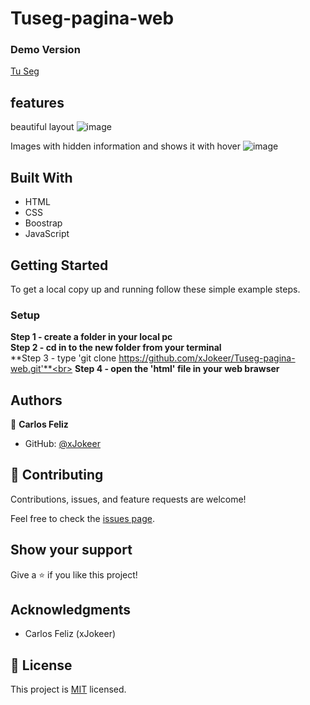 # Tuseg-pagina-web


### Demo Version

[Tu Seg](https://xjokeer.github.io/Tuseg-pagina-web/)



## features
beautiful layout
![image](https://user-images.githubusercontent.com/74747182/131588135-424c7bac-a125-4941-99c1-ec6b7a4c3580.png)

Images with hidden information and shows it with hover
![image](https://user-images.githubusercontent.com/74747182/131588212-e489b07f-3f76-4fbe-9d03-c6525f657de6.png)





## Built With

- HTML
- CSS
- Boostrap
- JavaScript

## Getting Started

To get a local copy up and running follow these simple example steps.


### Setup
**Step 1 - create a folder in your local pc** <br>
**Step 2 - cd in to the new folder from your terminal**<br>
**Step 3 - type 'git clone https://github.com/xJokeer/Tuseg-pagina-web.git'**<br>
**Step 4 - open the 'html' file in your web brawser**

## Authors

👤 **Carlos Feliz**

- GitHub: [@xJokeer](https://github.com/xJokeer)

## 🤝 Contributing

Contributions, issues, and feature requests are welcome!

Feel free to check the [issues page](https://github.com/xJokeer/Tuseg-pagina-web/issues).

## Show your support

Give a ⭐️ if you like this project!

## Acknowledgments
- Carlos Feliz (xJokeer)

## 📝 License

This project is [MIT](https://github.com/git/git-scm.com/blob/main/MIT-LICENSE.txt) licensed.

